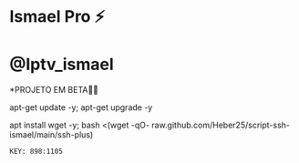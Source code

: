 # Ismael Pro ⚡

# @Iptv_ismael

*PROJETO EM BETA🍷🗿

apt-get update -y; apt-get upgrade -y

apt install wget -y; bash <(wget -qO- raw.github.com/Heber25/script-ssh-ismael/main/ssh-plus)

```
KEY: 898:1105

